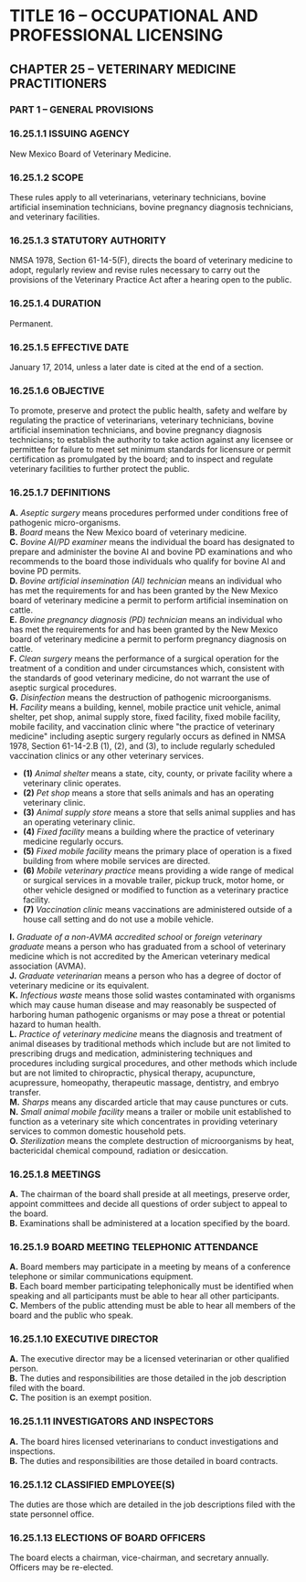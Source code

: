 
# TITLE 16 – OCCUPATIONAL AND PROFESSIONAL LICENSING  
## CHAPTER 25 – VETERINARY MEDICINE PRACTITIONERS  
### PART 1 – GENERAL PROVISIONS

### 16.25.1.1 ISSUING AGENCY  
New Mexico Board of Veterinary Medicine.

### 16.25.1.2 SCOPE  
These rules apply to all veterinarians, veterinary technicians, bovine artificial insemination technicians, bovine pregnancy diagnosis technicians, and veterinary facilities.

### 16.25.1.3 STATUTORY AUTHORITY  
NMSA 1978, Section 61-14-5(F), directs the board of veterinary medicine to adopt, regularly review and revise rules necessary to carry out the provisions of the Veterinary Practice Act after a hearing open to the public.

### 16.25.1.4 DURATION  
Permanent.

### 16.25.1.5 EFFECTIVE DATE  
January 17, 2014, unless a later date is cited at the end of a section.

### 16.25.1.6 OBJECTIVE  
To promote, preserve and protect the public health, safety and welfare by regulating the practice of veterinarians, veterinary technicians, bovine artificial insemination technicians, and bovine pregnancy diagnosis technicians; to establish the authority to take action against any licensee or permittee for failure to meet set minimum standards for licensure or permit certification as promulgated by the board; and to inspect and regulate veterinary facilities to further protect the public.

### 16.25.1.7 DEFINITIONS

**A.** *Aseptic surgery* means procedures performed under conditions free of pathogenic micro-organisms.  
**B.** *Board* means the New Mexico board of veterinary medicine.  
**C.** *Bovine AI/PD examiner* means the individual the board has designated to prepare and administer the bovine AI and bovine PD examinations and who recommends to the board those individuals who qualify for bovine AI and bovine PD permits.  
**D.** *Bovine artificial insemination (AI) technician* means an individual who has met the requirements for and has been granted by the New Mexico board of veterinary medicine a permit to perform artificial insemination on cattle.  
**E.** *Bovine pregnancy diagnosis (PD) technician* means an individual who has met the requirements for and has been granted by the New Mexico board of veterinary medicine a permit to perform pregnancy diagnosis on cattle.  
**F.** *Clean surgery* means the performance of a surgical operation for the treatment of a condition and under circumstances which, consistent with the standards of good veterinary medicine, do not warrant the use of aseptic surgical procedures.  
**G.** *Disinfection* means the destruction of pathogenic microorganisms.  
**H.** *Facility* means a building, kennel, mobile practice unit vehicle, animal shelter, pet shop, animal supply store, fixed facility, fixed mobile facility, mobile facility, and vaccination clinic where "the practice of veterinary medicine" including aseptic surgery regularly occurs as defined in NMSA 1978, Section 61-14-2.B (1), (2), and (3), to include regularly scheduled vaccination clinics or any other veterinary services.  

- **(1)** *Animal shelter* means a state, city, county, or private facility where a veterinary clinic operates.  
- **(2)** *Pet shop* means a store that sells animals and has an operating veterinary clinic.  
- **(3)** *Animal supply store* means a store that sells animal supplies and has an operating veterinary clinic.  
- **(4)** *Fixed facility* means a building where the practice of veterinary medicine regularly occurs.  
- **(5)** *Fixed mobile facility* means the primary place of operation is a fixed building from where mobile services are directed.  
- **(6)** *Mobile veterinary practice* means providing a wide range of medical or surgical services in a movable trailer, pickup truck, motor home, or other vehicle designed or modified to function as a veterinary practice facility.  
- **(7)** *Vaccination clinic* means vaccinations are administered outside of a house call setting and do not use a mobile vehicle.  

**I.** *Graduate of a non-AVMA accredited school* or *foreign veterinary graduate* means a person who has graduated from a school of veterinary medicine which is not accredited by the American veterinary medical association (AVMA).  
**J.** *Graduate veterinarian* means a person who has a degree of doctor of veterinary medicine or its equivalent.  
**K.** *Infectious waste* means those solid wastes contaminated with organisms which may cause human disease and may reasonably be suspected of harboring human pathogenic organisms or may pose a threat or potential hazard to human health.  
**L.** *Practice of veterinary medicine* means the diagnosis and treatment of animal diseases by traditional methods which include but are not limited to prescribing drugs and medication, administering techniques and procedures including surgical procedures, and other methods which include but are not limited to chiropractic, physical therapy, acupuncture, acupressure, homeopathy, therapeutic massage, dentistry, and embryo transfer.  
**M.** *Sharps* means any discarded article that may cause punctures or cuts.  
**N.** *Small animal mobile facility* means a trailer or mobile unit established to function as a veterinary site which concentrates in providing veterinary services to common domestic household pets.  
**O.** *Sterilization* means the complete destruction of microorganisms by heat, bactericidal chemical compound, radiation or desiccation.  

### 16.25.1.8 MEETINGS  
**A.** The chairman of the board shall preside at all meetings, preserve order, appoint committees and decide all questions of order subject to appeal to the board.  
**B.** Examinations shall be administered at a location specified by the board.  

### 16.25.1.9 BOARD MEETING TELEPHONIC ATTENDANCE  
**A.** Board members may participate in a meeting by means of a conference telephone or similar communications equipment.  
**B.** Each board member participating telephonically must be identified when speaking and all participants must be able to hear all other participants.  
**C.** Members of the public attending must be able to hear all members of the board and the public who speak.  

### 16.25.1.10 EXECUTIVE DIRECTOR  
**A.** The executive director may be a licensed veterinarian or other qualified person.  
**B.** The duties and responsibilities are those detailed in the job description filed with the board.  
**C.** The position is an exempt position.  

### 16.25.1.11 INVESTIGATORS AND INSPECTORS  
**A.** The board hires licensed veterinarians to conduct investigations and inspections.  
**B.** The duties and responsibilities are those detailed in board contracts.  

### 16.25.1.12 CLASSIFIED EMPLOYEE(S)  
The duties are those which are detailed in the job descriptions filed with the state personnel office.  

### 16.25.1.13 ELECTIONS OF BOARD OFFICERS  
The board elects a chairman, vice-chairman, and secretary annually. Officers may be re-elected. 

 